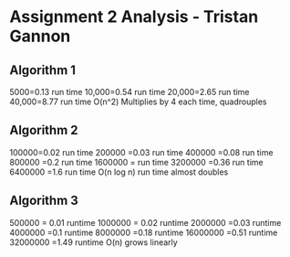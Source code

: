# Assignment 2 Analysis - Tristan Gannon

## Algorithm 1
5000=0.13 run time
10,000=0.54 run time
20,000=2.65 run time
40,000=8.77 run time
O(n^2)
Multiplies by 4 each time, quadrouples
## Algorithm 2
100000=0.02 run time
200000 =0.03 run time
400000 =0.08 run time
800000 =0.2 run time
1600000 = run time
3200000 =0.36 run time
6400000 =1.6 run time
O(n log n)
run time almost doubles
## Algorithm 3
500000 = 0.01 runtime
1000000 = 0.02 runtime
2000000 =0.03 runtime
4000000 =0.1 runtime
8000000 =0.18 runtime
16000000 =0.51 runtime
32000000 =1.49 runtime
O(n)
grows linearly
